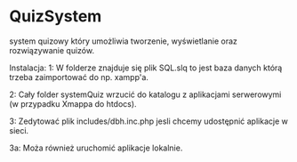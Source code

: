 # QuizSystem
system quizowy który umożliwia tworzenie, wyświetlanie oraz rozwiązywanie quizów.

Instalacja:
1: W folderze znajduje się plik SQL.slq to jest baza danych którą trzeba zaimportować do np. xampp'a.

2: Cały folder systemQuiz wrzucić do katalogu z aplikacjami serwerowymi (w przypadku Xmappa do htdocs).

3: Zedytować plik includes/dbh.inc.php jesli chcemy udostępnić aplikacje w sieci.

3a: Moża również uruchomić aplikacje lokalnie.
